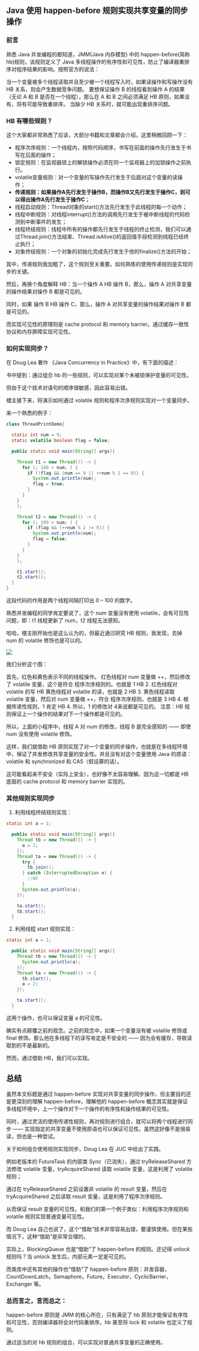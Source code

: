 ## Java 使用 happen-before 规则实现共享变量的同步操作

### 前言

熟悉 Java 并发编程的都知道，JMM(Java 内存模型) 中的 happen-before(简称 hb)规则，该规则定义了 Java 多线程操作的有序性和可见性，防止了编译器重排序对程序结果的影响。按照官方的说法：

当一个变量被多个线程读取并且至少被一个线程写入时，如果读操作和写操作没有 HB 关系，则会产生数据竞争问题。 要想保证操作 B 的线程看到操作 A 的结果（无论 A 和 B 是否在一个线程），那么在 A 和 B 之间必须满足 HB 原则，如果没有，将有可能导致重排序。 当缺少 HB 关系时，就可能出现重排序问题。


### HB 有哪些规则？
这个大家都非常熟悉了应该，大部分书籍和文章都会介绍，这里稍微回顾一下：

- 程序次序规则：一个线程内，按照代码顺序，书写在前面的操作先行发生于书写在后面的操作；
- 锁定规则：在监视器锁上的解锁操作必须在同一个监视器上的加锁操作之前执行。
- volatile变量规则：对一个变量的写操作先行发生于后面对这个变量的读操作；
- **传递规则：如果操作A先行发生于操作B，而操作B又先行发生于操作C，则可以得出操作A先行发生于操作C**；
- 线程启动规则：Thread对象的start()方法先行发生于此线程的每一个动作；
- 线程中断规则：对线程interrupt()方法的调用先行发生于被中断线程的代码检测到中断事件的发生；
- 线程终结规则：线程中所有的操作都先行发生于线程的终止检测，我们可以通过Thread.join()方法结束、Thread.isAlive()的返回值手段检测到线程已经终止执行；
- 对象终结规则：一个对象的初始化完成先行发生于他的finalize()方法的开始；

其中，传递规则我加粗了，这个规则至关重要。如何熟练的使用传递规则是实现同步的关键。

然后，再换个角度解释 HB：当一个操作 A HB 操作 B，那么，操作 A 对共享变量的操作结果对操作 B 都是可见的。

同时，如果 操作 B HB 操作 C，那么，操作 A 对共享变量的操作结果对操作 B 都是可见的。

而实现可见性的原理则是 cache protocol 和 memory barrier。通过缓存一致性协议和内存屏障实现可见性。

### 如何实现同步？
在 Doug Lea 著作 《Java Concurrency in Practice》中，有下面的描述：
>
>

书中提到：通过组合 hb 的一些规则，可以实现对某个未被锁保护变量的可见性。

但由于这个技术对语句的顺序很敏感，因此容易出错。

楼主接下来，将演示如何通过 volatile 规则和程序次序规则实现对一个变量同步。

来一个熟悉的例子：

~~~java
class ThreadPrintDemo{

  static int num = 0;
  static volatile boolean flag = false;

  public static void main(String[] args){

    Thread t1 = new Thread(() -> {
      for (; 100 > num; ) {
        if (!flag && (num == 0 || ++num % 2 == 0)) {
          System.out.println(num);
          flag = true;
        }
      }
    }
    );

    Thread t2 = new Thread(() -> {
      for (; 100 > num; ) {
        if (flag && (++num % 2 != 0)) {
          System.out.println(num);
          flag = false;
        }
      }
    }
    );

    t1.start();
    t2.start();
  }
}

~~~
这段代码的作用是两个线程间隔打印出 0 – 100 的数字。

熟悉并发编程的同学肯定要说了，这个 num 变量没有使用 volatile，会有可见性问题，即：t1 线程更新了 num，t2 线程无法感知。

哈哈，楼主刚开始也是这么认为的，但最近通过研究 HB 规则，我发现，去掉 num 的 volatile 修饰也是可以的。

![](pic/happen-before.png)

我们分析这个图：

首先，红色和黄色表示不同的线程操作。
红色线程对 num 变量做 ++，然后修改了 volatile 变量，这个是符合 程序次序规则的。也就是 1 HB 2.
红色线程对 volatile 的写 HB 黄色线程对 volatile 的读，也就是 2 HB 3.
黄色线程读取 volatile 变量，然后对 num 变量做 ++，符合 程序次序规则，也就是 3 HB 4.
根据传递性规则，1 肯定 HB 4. 所以，1 的修改对 4来说都是可见的。
注意：HB 规则保证上一个操作的结果对下一个操作都是可见的。

所以，上面的小程序中，线程 A 对 num 的修改，线程 B 是完全感知的 —— 即使 num 没有使用 volatile 修饰。

这样，我们就借助 HB 原则实现了对一个变量的同步操作，也就是在多线程环境中，保证了并发修改共享变量的安全性。并且没有对这个变量使用 Java 的原语：volatile 和 synchronized 和 CAS（假设算的话）。

这可能看起来不安全（实际上安全），也好像不太容易理解。因为这一切都是 HB 底层的 cache protocol 和 memory barrier 实现的。

### 其他规则实现同步

1. 利用线程终结规则实现：
~~~java
static int a = 1;

  public static void main(String[] args){
    Thread tb = new Thread(() -> {
      a = 2;
    });
    Thread ta = new Thread(() -> {
      try {
        tb.join();
      } catch (InterruptedException e) {
        //NO
      }
      System.out.println(a);
    });

    ta.start();
    tb.start();
  }
~~~

2. 利用线程 start 规则实现：
~~~java
static int a = 1;

  public static void main(String[] args){
    Thread tb = new Thread(() -> {
      System.out.println(a);
    });
    Thread ta = new Thread(() -> {
      tb.start();
      a = 2;
    });

    ta.start();
  }
~~~

这两个操作，也可以保证变量 a 的可见性。

确实有点颠覆之前的观念。之前的观念中，如果一个变量没有被 volatile 修饰或 final 修饰，那么他在多线程下的读写肯定是不安全的 —— 因为会有缓存，导致读取到的不是最新的。

然而，通过借助 HB，我们可以实现。

## 总结
虽然本文标题是通过 happen-before 实现对共享变量的同步操作，但主要目的还是更深刻的理解 happen-before，理解他的 happen-before 概念其实就是保证多线程环境中，上一个操作对下一个操作的有序性和操作结果的可见性。

同时，通过灵活的使用传递性规则，再对规则进行组合，就可以将两个线程进行同步 —— 实现指定的共享变量不使用原语也可以保证可见性。虽然这好像不是很易读，但也是一种尝试。

关于如何组合使用规则实现同步，Doug Lea 在 JUC 中给出了实践。

例如老版本的 FutureTask 的内部类 Sync（已消失），通过 tryReleaseShared 方法修改 volatile 变量，tryAcquireShared 读取 volatile 变量，这是利用了 volatile 规则；

通过在 tryReleaseShared 之前设置非 volatile 的 result 变量，然后在 tryAcquireShared 之后读取 result 变量，这是利用了程序次序规则。

从而保证 result 变量的可见性。和我们的第一个例子类似：利用程序次序规则和 volatile 规则实现普通变量可见性。

 

而 Doug Lea 自己也说了，这个“借助”技术非常容易出错，要谨慎使用。但在某些情况下，这种“借助”是非常合理的。

实际上，BlockingQueue 也是“借助”了 happen-before 的规则。还记得 unlock 规则吗？当 unlock 发生后，内部元素一定是可见的。

而类库中还有其他的操作也“借助”了 happen-before 原则：并发容器，CountDownLatch，Semaphore，Future，Executor，CyclicBarrier，Exchanger 等。

 

### 总而言之，言而总之：

happen-before 原则是 JMM 的核心所在，只有满足了 hb 原则才能保证有序性和可见性，否则编译器将会对代码重排序。hb 甚至将 lock 和 volatile 也定义了规则。

通过适当的对 hb 规则的组合，可以实现对普通共享变量的正确使用。